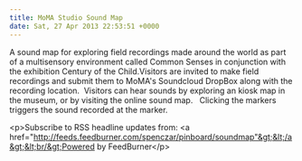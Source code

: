 ```yaml
---
title: MoMA Studio Sound Map
date: Sat, 27 Apr 2013 22:53:51 +0000
---
```

A sound map for exploring field recordings made around the world as part of a multisensory environment called Common Senses in conjunction with the exhibition Century of the Child.Visitors are invited to make field recordings and submit them to MoMA's Soundcloud DropBox along with the recording location.  Visitors can hear sounds by exploring an kiosk map in the museum, or by visiting the online sound map.   Clicking the markers triggers the sound recorded at the marker.​

&lt;p&gt;Subscribe to RSS headline updates from: &lt;a href="http://feeds.feedburner.com/spenczar/pinboard/soundmap"&gt;&lt;/a&gt;&lt;br/&gt;Powered by FeedBurner&lt;/p&gt;
